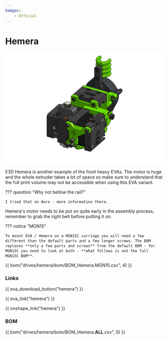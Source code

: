 ```yaml
---
badges:
    - Official
---
```

# Hemera

![preview](assets/Hemera.__ALL__.png)

E3D Hemera is another example of the front heavy EVAs. The motor is huge and the whole extruder takes a lot of space so make sure to understand that the full print volume may not be accessible when using this EVA variant.

??? question "Why not bellow the rail?"

    I tried that on Aero - more informatino there.

Hemera's motor needs to be put on quite early in the assembly process, remember to grab the right belt before putting it on.

??? notice "MGN15"

    To mount EVA / Hemera on a MGN15C carriage you will need a few different than the default parts and a few longer screws. The BOM replaces **only a few parts and screws** from the default BOM - for MGN15C you need to look at both - **what follows is not the full MGN15C BOM**.

{{ bom("drives/hemera/bom/BOM_Hemera.MGN15.csv", 4) }}

### Links

{{ eva_download_button("hemera") }}

{{ eva_link("hemera") }}

{{ onshape_link("hemera") }}

### BOM

{{ bom("drives/hemera/bom/BOM_Hemera.__ALL__.csv", 0) }}

